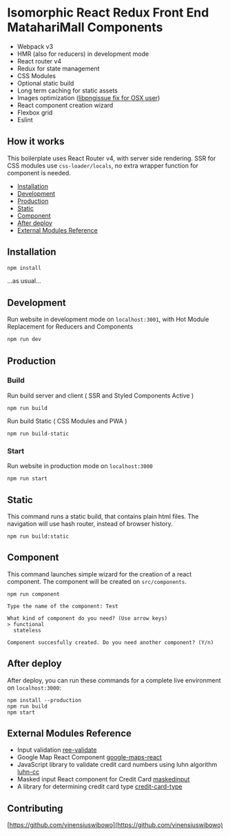 # Isomorphic React Redux Front End MatahariMall Components

* Webpack v3
* HMR (also for reducers) in development mode
* React router v4
* Redux for state management
* CSS Modules
* Optional static build
* Long term caching for static assets
* Images optimization ([libpngissue fix for OSX user](https://github.com/tcoopman/image-webpack-loader#libpng-issues))
* React component creation wizard
* Flexbox grid
* Eslint

## How it works

This boilerplate uses React Router v4, with server side rendering.
SSR for CSS modules use `css-loader/locals`, no extra wrapper function for component is needed.

* [Installation](#installation)
* [Development](#development)
* [Production](#production)
* [Static](#static)
* [Component](#component)
* [After deploy](#after-deploy)
* [External Modules Reference](#external-modules-reference)

## Installation
```javascript
npm install
```
...as usual...

## Development

Run website in development mode on `localhost:3001`, with Hot Module Replacement for Reducers and Components

```javascript
npm run dev
```

## Production

### Build

Run build server and client ( SSR and Styled Components Active )

```
npm run build
```

Run build Static ( CSS Modules and PWA )

```
npm run build-static
```

### Start 

Run website in production mode on `localhost:3000`

```
npm run start
```

## Static

This command runs a static build, that contains plain html files.
The navigation will use hash router, instead of browser history.

```
npm run build:static
```

## Component

This command launches simple wizard for the creation of a react component.
The component will be created on `src/components`.

```
npm run component

Type the name of the component: Test

What kind of component do you need? (Use arrow keys)
> functional
  stateless
  
Component succesfully created. Do you need another component? (Y/n)
```

## After deploy

After deploy, you can run these commands for a complete live environment on `localhost:3000`:
 
```
npm install --production
npm run build
npm start
```

## External Modules Reference
* Input validation [ree-validate](https://github.com/moeen-basra/ree-validate)
* Google Map React Component [google-maps-react](https://github.com/fullstackreact/google-maps-react)
* JavaScript library to validate credit card numbers using luhn algorithm [luhn-cc](https://www.npmjs.com/package/luhn-cc)
* Masked input React component for Credit Card [maskedinput](https://github.com/insin/react-maskedinput)
* A library for determining credit card type [credit-card-type](https://github.com/braintree/credit-card-type)

## Contributing
[https://github.com/vinensiuswibowo](https://github.com/vinensiuswibowo)